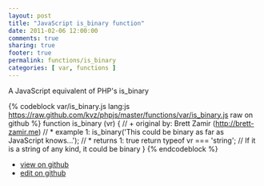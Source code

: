 ```yaml
---
layout: post
title: "JavaScript is_binary function"
date: 2011-02-06 12:00:00
comments: true
sharing: true
footer: true
permalink: functions/is_binary
categories: [ var, functions ]
---
```

A JavaScript equivalent of PHP's is_binary
<!-- more -->
{% codeblock var/is_binary.js lang:js https://raw.github.com/kvz/phpjs/master/functions/var/is_binary.js raw on github %}
function is_binary (vr) {
    // +   original by: Brett Zamir (http://brett-zamir.me)
    // *     example 1: is_binary('This could be binary as far as JavaScript knows...');
    // *     returns 1: true
    return typeof vr === 'string'; // If it is a string of any kind, it could be binary
}
{% endcodeblock %}
<ul>
 <li><a href="https://github.com/kvz/phpjs/blob/master/functions/var/is_binary.js">view on github</a></li>
 <li><a href="https://github.com/kvz/phpjs/edit/master/functions/var/is_binary.js">edit on github</a></li>
</ul>
